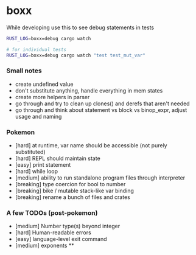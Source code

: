 # boxx

While developing use this to see debug statements in tests
```sh
RUST_LOG=boxx=debug cargo watch

# for individual tests
RUST_LOG=boxx=debug cargo watch "test test_mut_var"

```
### Small notes
* create undefined value
* don't substitute anything, handle everything in mem states
* create more helpers in parser
* go through and try to clean up clones() and derefs that aren't needed
* go through and think about statement vs block vs binop_expr, adjust usage and naming

### Pokemon
* [hard] at runtime, var name should be accessible (not purely substituted)
* [hard] REPL should maintain state
* [easy] print statement
* [hard] while loop
* [medium] ability to run standalone program files through interpreter
* [breaking] type coercion for bool to number
* [breaking] bike / mutable stack-like var binding
* [breaking] rename a bunch of files and crates

### A few TODOs (post-pokemon)
* [medium] Number type(s) beyond integer
* [hard] Human-readable errors
* [easy] language-level exit command
* [medium] exponents **
